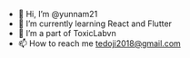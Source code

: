 - 👋 Hi, I’m @yunnam21
- 🌱 I’m currently learning React and Flutter
- 💞️ I’m a part of ToxicLabvn
- 📫 How to reach me tedoji2018@gmail.com

<!---
yunnam21/yunnam21 is a ✨ special ✨ repository because its `README.md` (this file) appears on your GitHub profile.
You can click the Preview link to take a look at your changes.
--->
